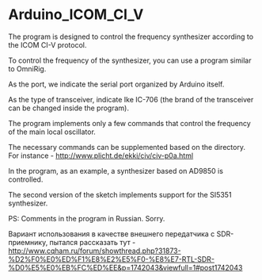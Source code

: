 # Arduino_ICOM_CI_V

The program is designed to control the frequency synthesizer according to the ICOM CI-V protocol.

To control the frequency of the synthesizer, you can use a program similar to OmniRig.

As the port, we indicate the serial port organized by Arduino itself.

As the type of transceiver, indicate Ike IC-706 (the brand of the transceiver can be changed inside the program).

The program implements only a few commands that control the frequency of the main local oscillator.

The necessary commands can be supplemented based on the directory. For instance - http://www.plicht.de/ekki/civ/civ-p0a.html

In the program, as an example, a synthesizer based on AD9850 is controlled.

The second version of the sketch implements support for the SI5351 synthesizer.

PS: Comments in the program in Russian. Sorry.

Вариант использования в качестве внешнего передатчика с SDR-приемнику, пытался рассказать тут - http://www.cqham.ru/forum/showthread.php?31873-%D2%F0%E0%ED%F1%E8%E2%E5%F0-%E8%E7-RTL-SDR-%D0%E5%E0%EB%FC%ED%EE&p=1742043&viewfull=1#post1742043
